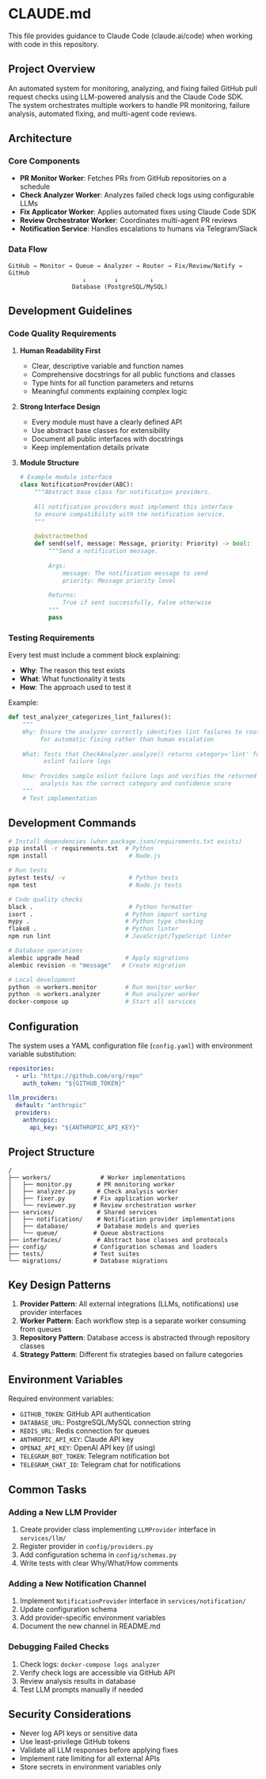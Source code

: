 # CLAUDE.md

This file provides guidance to Claude Code (claude.ai/code) when working with code in this repository.

## Project Overview

An automated system for monitoring, analyzing, and fixing failed GitHub pull request checks using LLM-powered analysis and the Claude Code SDK. The system orchestrates multiple workers to handle PR monitoring, failure analysis, automated fixing, and multi-agent code reviews.

## Architecture

### Core Components
- **PR Monitor Worker**: Fetches PRs from GitHub repositories on a schedule
- **Check Analyzer Worker**: Analyzes failed check logs using configurable LLMs
- **Fix Applicator Worker**: Applies automated fixes using Claude Code SDK
- **Review Orchestrator Worker**: Coordinates multi-agent PR reviews
- **Notification Service**: Handles escalations to humans via Telegram/Slack

### Data Flow
```
GitHub → Monitor → Queue → Analyzer → Router → Fix/Review/Notify → GitHub
                     ↓        ↓         ↓
                  Database (PostgreSQL/MySQL)
```

## Development Guidelines

### Code Quality Requirements

1. **Human Readability First**
   - Clear, descriptive variable and function names
   - Comprehensive docstrings for all public functions and classes
   - Type hints for all function parameters and returns
   - Meaningful comments explaining complex logic

2. **Strong Interface Design**
   - Every module must have a clearly defined API
   - Use abstract base classes for extensibility
   - Document all public interfaces with docstrings
   - Keep implementation details private

3. **Module Structure**
   ```python
   # Example module interface
   class NotificationProvider(ABC):
       """Abstract base class for notification providers.
       
       All notification providers must implement this interface
       to ensure compatibility with the notification service.
       """
       
       @abstractmethod
       def send(self, message: Message, priority: Priority) -> bool:
           """Send a notification message.
           
           Args:
               message: The notification message to send
               priority: Message priority level
               
           Returns:
               True if sent successfully, False otherwise
           """
           pass
   ```

### Testing Requirements

Every test must include a comment block explaining:
- **Why**: The reason this test exists
- **What**: What functionality it tests
- **How**: The approach used to test it

Example:
```python
def test_analyzer_categorizes_lint_failures():
    """
    Why: Ensure the analyzer correctly identifies lint failures to route them
         for automatic fixing rather than human escalation
    
    What: Tests that CheckAnalyzer.analyze() returns category='lint' for
          eslint failure logs
    
    How: Provides sample eslint failure logs and verifies the returned
         analysis has the correct category and confidence score
    """
    # Test implementation
```

## Development Commands

```bash
# Install dependencies (when package.json/requirements.txt exists)
pip install -r requirements.txt  # Python
npm install                       # Node.js

# Run tests
pytest tests/ -v                  # Python tests
npm test                          # Node.js tests

# Code quality checks
black .                           # Python formatter
isort .                          # Python import sorting
mypy .                           # Python type checking
flake8 .                         # Python linter
npm run lint                     # JavaScript/TypeScript linter

# Database operations
alembic upgrade head             # Apply migrations
alembic revision -m "message"   # Create migration

# Local development
python -m workers.monitor        # Run monitor worker
python -m workers.analyzer       # Run analyzer worker
docker-compose up                # Start all services
```

## Configuration

The system uses a YAML configuration file (`config.yaml`) with environment variable substitution:

```yaml
repositories:
  - url: "https://github.com/org/repo"
    auth_token: "${GITHUB_TOKEN}"
    
llm_providers:
  default: "anthropic"
  providers:
    anthropic:
      api_key: "${ANTHROPIC_API_KEY}"
```

## Project Structure

```
/
├── workers/              # Worker implementations
│   ├── monitor.py       # PR monitoring worker
│   ├── analyzer.py      # Check analysis worker
│   ├── fixer.py        # Fix application worker
│   └── reviewer.py     # Review orchestration worker
├── services/            # Shared services
│   ├── notification/    # Notification provider implementations
│   ├── database/        # Database models and queries
│   └── queue/          # Queue abstractions
├── interfaces/          # Abstract base classes and protocols
├── config/             # Configuration schemas and loaders
├── tests/              # Test suites
└── migrations/         # Database migrations
```

## Key Design Patterns

1. **Provider Pattern**: All external integrations (LLMs, notifications) use provider interfaces
2. **Worker Pattern**: Each workflow step is a separate worker consuming from queues
3. **Repository Pattern**: Database access is abstracted through repository classes
4. **Strategy Pattern**: Different fix strategies based on failure categories

## Environment Variables

Required environment variables:
- `GITHUB_TOKEN`: GitHub API authentication
- `DATABASE_URL`: PostgreSQL/MySQL connection string
- `REDIS_URL`: Redis connection for queues
- `ANTHROPIC_API_KEY`: Claude API key
- `OPENAI_API_KEY`: OpenAI API key (if using)
- `TELEGRAM_BOT_TOKEN`: Telegram notification bot
- `TELEGRAM_CHAT_ID`: Telegram chat for notifications

## Common Tasks

### Adding a New LLM Provider
1. Create provider class implementing `LLMProvider` interface in `services/llm/`
2. Register provider in `config/providers.py`
3. Add configuration schema in `config/schemas.py`
4. Write tests with clear Why/What/How comments

### Adding a New Notification Channel
1. Implement `NotificationProvider` interface in `services/notification/`
2. Update configuration schema
3. Add provider-specific environment variables
4. Document the new channel in README.md

### Debugging Failed Checks
1. Check logs: `docker-compose logs analyzer`
2. Verify check logs are accessible via GitHub API
3. Review analysis results in database
4. Test LLM prompts manually if needed

## Security Considerations

- Never log API keys or sensitive data
- Use least-privilege GitHub tokens
- Validate all LLM responses before applying fixes
- Implement rate limiting for all external APIs
- Store secrets in environment variables only